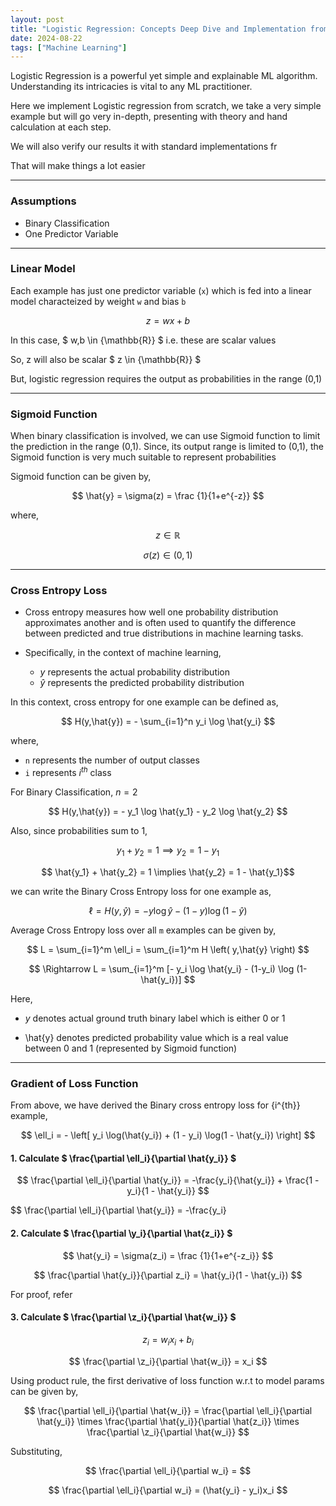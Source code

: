 ```yaml
---
layout: post
title: "Logistic Regression: Concepts Deep Dive and Implementation from Scratch"
date: 2024-08-22
tags: ["Machine Learning"]
---
```


Logistic Regression is a powerful yet simple and explainable ML algorithm. Understanding its intricacies is vital to any ML practitioner.

Here we implement Logistic regression from scratch, we take a very simple example but will go very in-depth, presenting with theory and hand calculation at each step. 

We will also verify our results it with standard implementations fr 

That will make things a lot easier

---
### Assumptions

- Binary Classification
- One Predictor Variable

---
### Linear Model

Each example has just one predictor variable (`x`) which is fed into a linear model characteized by weight `w` and bias `b`

$$ z = w x + b $$

In this case, $ w,b \in {\mathbb{R}} $ i.e. these are scalar values

So, z will also be scalar $ z \in {\mathbb{R}} $

But, logistic regression requires the output as probabilities in the range (0,1)

---
### Sigmoid Function

When binary classification is involved, we can use Sigmoid function to limit the prediction in the range (0,1). 
Since, its output range is limited to (0,1), the Sigmoid function is very much suitable to represent probabilities

Sigmoid function can be given by,

$$ \hat{y} = \sigma(z) = \frac {1}{1+e^{-z}} $$

where, 

$$ z \in {\mathbb{R}} $$

$$ \sigma(z) \in (0,1) $$

---
### Cross Entropy Loss

- Cross entropy measures how well one probability distribution approximates another and is often used to quantify the difference between predicted and true distributions in machine learning tasks.

- Specifically, in the context of machine learning, 
    - $y$ represents the actual probability distribution 
    - $\hat{y}$ represents the predicted probability distribution

In this context, cross entropy for one example can be defined as,

$$ H(y,\hat{y}) = - \sum_{i=1}^n y_i \log \hat{y_i} $$

where, 
- `n` represents the number of output classes 
- `i` represents $i^{th}$ class

For Binary Classification, $n = 2$

$$ H(y,\hat{y}) = - y_1 \log \hat{y_1} - y_2 \log \hat{y_2} $$

Also, since probabilities sum to 1,

$$ y_1 + y_2 = 1 \implies y_2 = 1 - y_1 $$

$$ \hat{y_1} + \hat{y_2} = 1 \implies \hat{y_2} = 1 - \hat{y_1}$$

we can write the Binary Cross Entropy loss for one example as,

$$ \ell = H \left( y,\hat{y} \right) = - y \log \hat{y} - (1-y) \log (1-\hat{y}) $$

Average Cross Entropy loss over all `m` examples can be given by,

$$ L = \sum_{i=1}^m \ell_i = \sum_{i=1}^m H \left( y,\hat{y} \right) $$ 

$$ \Rightarrow L = \sum_{i=1}^m [- y_i \log \hat{y_i} - (1-y_i) \log (1-\hat{y_i})] $$

Here,
- $y$ denotes actual ground truth binary label which is either 0 or 1 

- \hat{y} denotes predicted probability value which is a real value between 0 and 1 (represented by Sigmoid function)

---

### Gradient of Loss Function

From above, we have derived the Binary cross entropy loss for {i^{th}} example,

$$ \ell_i = - \left[ y_i \log(\hat{y_i}) + (1 - y_i) \log(1 - \hat{y_i}) \right] $$

#### 1. Calculate $ \frac{\partial \ell_i}{\partial \hat{y_i}} $

$$ \frac{\partial \ell_i}{\partial \hat{y_i}} = -\frac{y_i}{\hat{y_i}} + \frac{1 - y_i}{1 - \hat{y_i}} $$

$$ \frac{\partial \ell_i}{\partial \hat{y_i}} = -\frac{y_i}

#### 2. Calculate $ \frac{\partial \y_i}{\partial \hat{z_i}} $

$$ \hat{y_i} = \sigma(z_i) = \frac {1}{1+e^{-z_i}} $$

$$ \frac{\partial \hat{y_i}}{\partial z_i} = \hat{y_i}(1 - \hat{y_i}) $$

For proof, refer []()

#### 3. Calculate $ \frac{\partial \z_i}{\partial \hat{w_i}} $

$$ z_i = w_ix_i + b_i $$

$$ \frac{\partial \z_i}{\partial \hat{w_i}} = x_i $$


Using product rule, the first derivative of loss function w.r.t to model params can be given by,

$$ \frac{\partial \ell_i}{\partial \hat{w_i}} = \frac{\partial \ell_i}{\partial \hat{y_i}} \times \frac{\partial \hat{y_i}}{\partial \hat{z_i}} \times \frac{\partial \z_i}{\partial \hat{w_i}} $$

Substituting,

$$ \frac{\partial \ell_i}{\partial w_i} =  $$

$$ \frac{\partial \ell_i}{\partial w_i} = (\hat{y_i} - y_i)x_i $$



